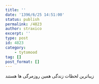 ```yaml
---
title: ''
date: '1396/6/25 14:51:00'
status: publish
permalink: /4823
author: straxico
excerpt: ''
type: post
id: 4823
category:
    - tytomood
tag: []
post_format: []
---
```

زیباترین لحظات زندگی همین روزمرگی ها هستند